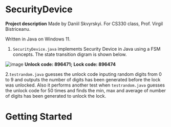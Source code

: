 # SecurityDevice
**Project description**
Made by Daniil Skvyrskyi. For CS330 class, Prof. Virgil Bistriceanu.

Written in Java on Windows 11.

1. `SecurityDevice.java` implements Security Device in Java using a FSM concepts. The state transition digram is shown below. 


![image](https://user-images.githubusercontent.com/92537265/203470041-3a99d883-77c6-4672-9a46-e66ee262c89f.png)
**Unlock code: 896471;**
     **Lock code: 896474**

2.`testrandom.java` guesses the unlock code inputing random digits from 0 to 9 and outputs the number of digits has been generated before the lock was unlocked. Also it performs another test when `testrandom.java` guesses the unlock code for 50 times and finds the min, max and average of number of digits has been generated to unlock the lock.

# Getting Started

